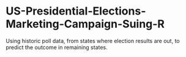 # US-Presidential-Elections-Marketing-Campaign-Suing-R
Using historic poll data, from states where election results are out, to predict the outcome in remaining states.
